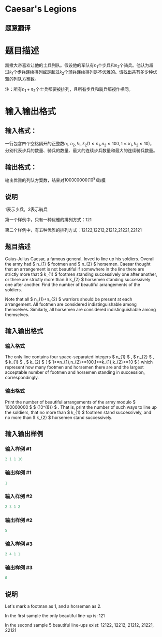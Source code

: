 # Caesar&#039;s Legions

## 题意翻译

# 题目描述

凯撒大帝喜欢让他的士兵列队。假设他的军队有$n_1$个步兵和$n_2$个骑兵。他认为超过$k_1$个步兵连续排列或是超过$k_2$个骑兵连续排列是不优雅的。请找出共有多少种优雅的列队方案数。

注：所有$n_1+n_2$个士兵都要被排列，且所有步兵和骑兵都视作相同。

# 输入输出格式

## 输入格式：

一行包含四个空格隔开的正整数$n_1,n_2,k_1,k_2(1 \leq n_1, n_2 \leq 100, 1 \leq k_1, k_2 \leq 10)$，分别代表步兵的数量、骑兵的数量、最大的连续步兵数量和最大的连续骑兵数量。

## 输出格式：

输出优雅的列队方案数，结果对$100000000(10^8)$取模

## 说明

1表示步兵，2表示骑兵

第一个样例中，只有一种优雅的排列方式：121

第二个样例中，有五种优雅的排列方式：12122,12212,21212,21221,22121

## 题目描述

Gaius Julius Caesar, a famous general, loved to line up his soldiers. Overall the army had $ n_{1} $ footmen and $ n_{2} $ horsemen. Caesar thought that an arrangement is not beautiful if somewhere in the line there are strictly more that $ k_{1} $ footmen standing successively one after another, or there are strictly more than $ k_{2} $ horsemen standing successively one after another. Find the number of beautiful arrangements of the soldiers.

Note that all $ n_{1}+n_{2} $ warriors should be present at each arrangement. All footmen are considered indistinguishable among themselves. Similarly, all horsemen are considered indistinguishable among themselves.

## 输入输出格式

### 输入格式

The only line contains four space-separated integers $ n_{1} $ , $ n_{2} $ , $ k_{1} $ , $ k_{2} $ ( $ 1<=n_{1},n_{2}<=100,1<=k_{1},k_{2}<=10 $ ) which represent how many footmen and horsemen there are and the largest acceptable number of footmen and horsemen standing in succession, correspondingly.

### 输出格式

Print the number of beautiful arrangements of the army modulo $ 100000000 $ $ (10^{8}) $ . That is, print the number of such ways to line up the soldiers, that no more than $ k_{1} $ footmen stand successively, and no more than $ k_{2} $ horsemen stand successively.

## 输入输出样例

### 输入样例 #1

```cpp
2 1 1 10

```
### 输出样例 #1

```cpp
1

```
### 输入样例 #2

```cpp
2 3 1 2

```
### 输出样例 #2

```cpp
5

```
### 输入样例 #3

```cpp
2 4 1 1

```
### 输出样例 #3

```cpp
0

```
## 说明

Let's mark a footman as 1, and a horseman as 2.

In the first sample the only beautiful line-up is: 121

In the second sample 5 beautiful line-ups exist: 12122, 12212, 21212, 21221, 22121

